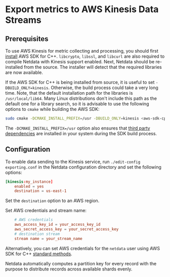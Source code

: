 <!--
title: "Export metrics to AWS Kinesis Data Streams"
description: "Archive your Agent's metrics to AWS Kinesis Data Streams for long-term storage, further analysis, or correlation with data from other sources."
custom_edit_url: https://github.com/netdata/netdata/edit/master/exporting/aws_kinesis/README.md
sidebar_label: AWS Kinesis Data Streams
learn_status: "Published"
learn_topic_type: "References"
learn_rel_path: "References/Exporting references"
learn_autogeneration_metadata: "{'part_of_cloud': False, 'part_of_agent': True}"
-->

# Export metrics to AWS Kinesis Data Streams

## Prerequisites

To use AWS Kinesis for metric collecting and processing, you should first
[install](https://docs.aws.amazon.com/en_us/sdk-for-cpp/v1/developer-guide/setup.html) AWS SDK for C++.
`libcrypto`, `libssl`, and `libcurl` are also required to compile Netdata with Kinesis support enabled. Next, Netdata
should be re-installed from the source. The installer will detect that the required libraries are now available.

If the AWS SDK for C++ is being installed from source, it is useful to set `-DBUILD_ONLY=kinesis`. Otherwise, the
build process could take a very long time. Note, that the default installation path for the libraries is
`/usr/local/lib64`. Many Linux distributions don't include this path as the default one for a library search, so it is
advisable to use the following options to `cmake` while building the AWS SDK:

```sh
sudo cmake -DCMAKE_INSTALL_PREFIX=/usr -DBUILD_ONLY=kinesis <aws-sdk-cpp sources>
```

The `-DCMAKE_INSTALL_PREFIX=/usr` option also ensures that
[third party dependencies](https://github.com/aws/aws-sdk-cpp#third-party-dependencies) are installed in your system
during the SDK build process.

## Configuration

To enable data sending to the Kinesis service, run `./edit-config exporting.conf` in the Netdata configuration directory
and set the following options:

```conf
[kinesis:my_instance]
    enabled = yes
    destination = us-east-1
```

Set the `destination` option to an AWS region.

Set AWS credentials and stream name:

```conf
    # AWS credentials
    aws_access_key_id = your_access_key_id
    aws_secret_access_key = your_secret_access_key
    # destination stream
    stream name = your_stream_name
```

Alternatively, you can set AWS credentials for the `netdata` user using AWS SDK for C++ [standard methods](https://docs.aws.amazon.com/sdk-for-cpp/v1/developer-guide/credentials.html).

Netdata automatically computes a partition key for every record with the purpose to distribute records across
available shards evenly.


